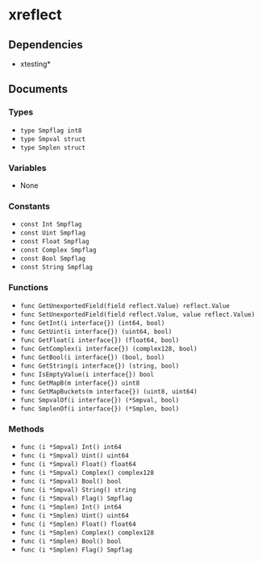 # xreflect

## Dependencies

+ xtesting*

## Documents

### Types

+ `type Smpflag int8`
+ `type Smpval struct`
+ `type Smplen struct`

### Variables

+ None

### Constants

+ `const Int Smpflag`
+ `const Uint Smpflag`
+ `const Float Smpflag`
+ `const Complex Smpflag`
+ `const Bool Smpflag`
+ `const String Smpflag`

### Functions

+ `func GetUnexportedField(field reflect.Value) reflect.Value`
+ `func SetUnexportedField(field reflect.Value, value reflect.Value)`
+ `func GetInt(i interface{}) (int64, bool)`
+ `func GetUint(i interface{}) (uint64, bool)`
+ `func GetFloat(i interface{}) (float64, bool)`
+ `func GetComplex(i interface{}) (complex128, bool)`
+ `func GetBool(i interface{}) (bool, bool)`
+ `func GetString(i interface{}) (string, bool)`
+ `func IsEmptyValue(i interface{}) bool`
+ `func GetMapB(m interface{}) uint8`
+ `func GetMapBuckets(m interface{}) (uint8, uint64)`
+ `func SmpvalOf(i interface{}) (*Smpval, bool)`
+ `func SmplenOf(i interface{}) (*Smplen, bool)`

### Methods

+ `func (i *Smpval) Int() int64`
+ `func (i *Smpval) Uint() uint64`
+ `func (i *Smpval) Float() float64`
+ `func (i *Smpval) Complex() complex128`
+ `func (i *Smpval) Bool() bool`
+ `func (i *Smpval) String() string`
+ `func (i *Smpval) Flag() Smpflag`
+ `func (i *Smplen) Int() int64`
+ `func (i *Smplen) Uint() uint64`
+ `func (i *Smplen) Float() float64`
+ `func (i *Smplen) Complex() complex128`
+ `func (i *Smplen) Bool() bool`
+ `func (i *Smplen) Flag() Smpflag`
